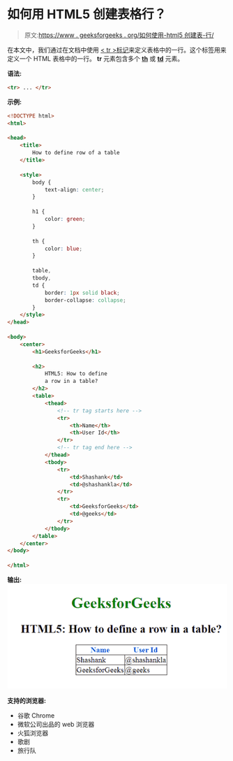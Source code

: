 # 如何用 HTML5 创建表格行？

> 原文:[https://www . geeksforgeeks . org/如何使用-html5 创建表-行/](https://www.geeksforgeeks.org/how-to-create-a-table-row-using-html5/)

在本文中，我们通过在文档中使用 [< tr >标记](https://www.geeksforgeeks.org/html-tr-tag/)来定义表格中的一行。这个标签用来定义一个 HTML 表格中的一行。 **tr** 元素包含多个 **[th](https://www.geeksforgeeks.org/html-th-tag/)** 或 **[td](https://www.geeksforgeeks.org/html-td-tag/)** 元素。

**语法:**

```html
<tr> ... </tr>
```

**示例:**

```html
<!DOCTYPE html>
<html>

<head>
    <title>
        How to define row of a table
    </title>

    <style>
        body {
            text-align: center;
        }

        h1 {
            color: green;
        }

        th {
            color: blue;
        }

        table,
        tbody,
        td {
            border: 1px solid black;
            border-collapse: collapse;
        }
    </style>
</head>

<body>
    <center>
        <h1>GeeksforGeeks</h1>

        <h2>
            HTML5: How to define 
            a row in a table?
        </h2>
        <table>
            <thead>
                <!-- tr tag starts here -->
                <tr>
                    <th>Name</th>
                    <th>User Id</th>
                </tr>
                <!-- tr tag end here -->
            </thead>
            <tbody>
                <tr>
                    <td>Shashank</td>
                    <td>@shashankla</td>
                </tr>
                <tr>
                    <td>GeeksforGeeks</td>
                    <td>@geeks</td>
                </tr>
            </tbody>
        </table>
    </center>
</body>

</html>
```

**输出:**
![](img/0b6a6fd08c8dce56aa5a1d332a2a2b9e.png)

**支持的浏览器:**

*   谷歌 Chrome
*   微软公司出品的 web 浏览器
*   火狐浏览器
*   歌剧
*   旅行队